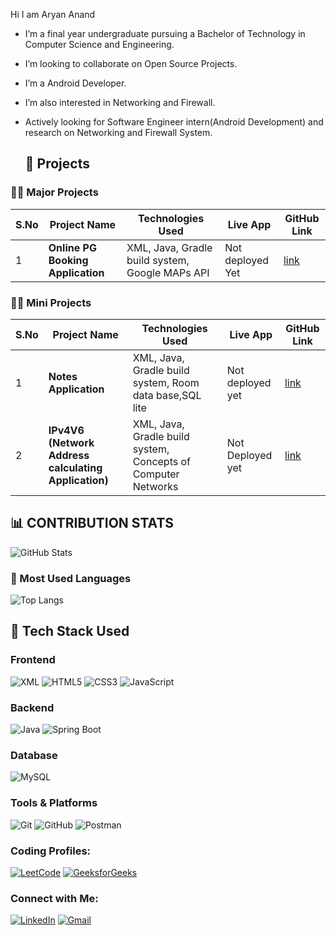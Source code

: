   Hi I am Aryan Anand 

* I’m a final year undergraduate pursuing a Bachelor of Technology in Computer Science and Engineering.
* I’m looking to collaborate on Open Source Projects.
* I’m a Android Developer.
* I’m also interested in Networking and Firewall.
* Actively looking for Software Engineer intern(Android Development) and
  research on Networking and Firewall System.


  ## 🚀 Projects

### 👨‍💻 Major Projects

| S.No | Project Name            | Technologies Used                                        | Live App                 | GitHub Link |
|------|-------------------------|---------------------------------------------------------|--------------------------|-------------|
| 1    | **Online PG Booking Application**    | XML, Java, Gradle build system, Google MAPs API | Not deployed Yet | [link](https://github.com/aryananand1251/FlaPg) |


### 👨‍💻 Mini Projects

| S.No | Project Name            | Technologies Used                                        | Live App                 | GitHub Link |
|------|-------------------------|---------------------------------------------------------|--------------------------|-------------|
| 1    | **Notes Application**    | XML, Java, Gradle build system, Room data base,SQL lite | Not deployed yet | [link](https://github.com/aryananand1251/Notes_APP) |
| 2    |**IPv4V6 (Network Address calculating Application)**| XML, Java, Gradle build system, Concepts of Computer Networks | Not Deployed yet | [link](https://github.com/aryananand1251/IPv4V6) |


## 📊 CONTRIBUTION STATS

![GitHub Stats](https://github-readme-stats.vercel.app/api?username=aryananand1251&show_icons=true&theme=dark)

### 🎨 Most Used Languages
![Top Langs](https://github-readme-stats.vercel.app/api/top-langs/?username=aryananand1251&layout=compact&theme=dark)


## 🚀 Tech Stack Used

### Frontend 
![XML](https://img.shields.io/badge/XML-FF5733?style=for-the-badge&logo=xml&logoColor=white)
![HTML5](https://img.shields.io/badge/HTML5-E34F26?style=for-the-badge&logo=html5&logoColor=white) 
![CSS3](https://img.shields.io/badge/CSS3-1572B6?style=for-the-badge&logo=css3&logoColor=white) 
![JavaScript](https://img.shields.io/badge/JavaScript-F7DF1E?style=for-the-badge&logo=javascript&logoColor=black) 

### Backend  
![Java](https://img.shields.io/badge/Java-ED8B00?style=for-the-badge&logo=java&logoColor=white) 
![Spring Boot](https://img.shields.io/badge/Spring%20Boot-6DB33F?style=for-the-badge&logo=spring-boot&logoColor=white) 


### Database  
![MySQL](https://img.shields.io/badge/MySQL-005C84?style=for-the-badge&logo=mysql&logoColor=white)  

### Tools & Platforms  
![Git](https://img.shields.io/badge/Git-F05032?style=for-the-badge&logo=git&logoColor=white) 
![GitHub](https://img.shields.io/badge/GitHub-181717?style=for-the-badge&logo=github&logoColor=white) 
![Postman](https://img.shields.io/badge/Postman-FF6C37?style=for-the-badge&logo=postman&logoColor=white) 

### Coding Profiles:
[![LeetCode](https://img.shields.io/badge/LeetCode-FFA116?style=for-the-badge&logo=leetcode&logoColor=white)](https://leetcode.com/u/aryananand12517/)
[![GeeksforGeeks](https://img.shields.io/badge/GeeksforGeeks-59A9FF?style=for-the-badge&logo=geeksforgeeks&logoColor=white)](https://www.geeksforgeeks.org/user/aryananand12517/)

### Connect with Me:
[![LinkedIn](https://img.shields.io/badge/LinkedIn-0A66C2?style=for-the-badge&logo=linkedin&logoColor=white)](https://www.linkedin.com/in/aryan-anand-518489226/)
[![Gmail](https://img.shields.io/badge/Gmail-D14836?style=for-the-badge&logo=gmail&logoColor=white)](aryananand12517@gmail.com)







